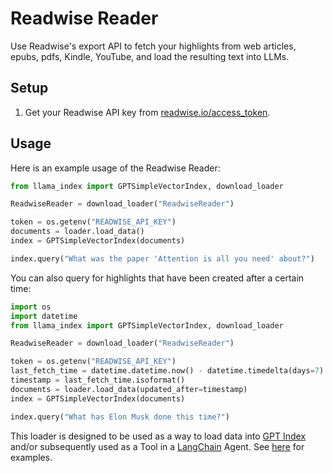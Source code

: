 # Readwise Reader

Use Readwise's export API to fetch your highlights from web articles, epubs, pdfs, Kindle, YouTube, and load the resulting text into LLMs.

## Setup

1. Get your Readwise API key from [readwise.io/access_token](https://readwise.io/access_token).

## Usage

Here is an example usage of the Readwise Reader:

```python
from llama_index import GPTSimpleVectorIndex, download_loader

ReadwiseReader = download_loader("ReadwiseReader")

token = os.getenv("READWISE_API_KEY")
documents = loader.load_data()
index = GPTSimpleVectorIndex(documents)

index.query("What was the paper 'Attention is all you need' about?")
```

You can also query for highlights that have been created after a certain time:

```python
import os
import datetime
from llama_index import GPTSimpleVectorIndex, download_loader

ReadwiseReader = download_loader("ReadwiseReader")

token = os.getenv("READWISE_API_KEY")
last_fetch_time = datetime.datetime.now() - datetime.timedelta(days=7)
timestamp = last_fetch_time.isoformat()
documents = loader.load_data(updated_after=timestamp)
index = GPTSimpleVectorIndex(documents)

index.query("What has Elon Musk done this time?")
```

This loader is designed to be used as a way to load data into [GPT Index](https://github.com/jerryjliu/gpt_index/tree/main/gpt_index) and/or subsequently used as a Tool in a [LangChain](https://github.com/hwchase17/langchain) Agent. See [here](https://github.com/emptycrown/llama-hub/tree/main) for examples.
